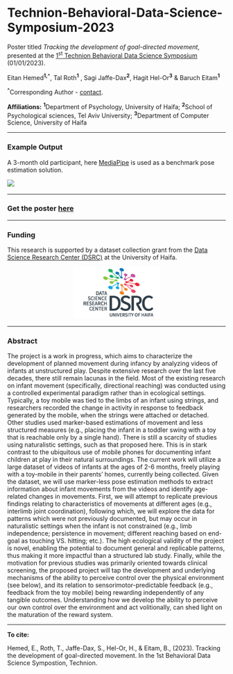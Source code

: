 # Technion-Behavioral-Data-Science-Symposium-2023
Poster titled *Tracking the development of goal-directed movement*, presented at the [1<sup>st</sup> Technion Behavioral Data Science Symposium](https://idsi.net.technion.ac.il/technion-behavioral-data-science-symposium-registration-information/) (01/01/2023).


Eitan Hemed<sup>**1,^**</sup>, Tal Roth<sup>**1**</sup> , Sagi Jaffe-Dax<sup>**2**</sup>, Hagit Hel-Or<sup>**3**</sup> & Baruch Eitam<sup>**1**</sup>

<sup>**^**</sup>Corresponding Author - [contact](mailto:Eitan.Hemed@gmail.com).

**Affiliations:** <sup>**1**</sup>Department of Psychology, University of Haifa; <sup>**2**</sup>School of Psychological sciences, Tel Aviv University; <sup>**3**</sup>Department of Computer Science, University of Haifa

-----
### Example Output
A 3-month old participant, here [MediaPipe](https://google.github.io/mediapipe/) is used as a benchmark pose estimation solution. 

![](example_output.gif)

-----
### Get the poster [here](poster_tracking_the_development_of_goal_directed_movement.pdf)

-----
### Funding
This research is supported by a dataset collection grant from the [Data Science Research Center (DSRC)](https//dsrc.haifa.ac.il) at the University of Haifa. 
<div align="center">
  <a href="https://dsrc.haifa.ac.il/">
    <img src="DSRC-logo.png" alt="Logo" width="200"/>
  </a>
</div>


-----
### Abstract
The project is a work in progress, which aims to characterize the development of planned movement during infancy by analyzing videos of infants at unstructured play. Despite extensive research over the last five decades, there still remain lacunas in the field. Most of the existing research on infant movement (specifically, directional reaching) was conducted using a controlled experimental paradigm rather than in ecological settings. Typically, a toy mobile was tied to the limbs of an infant using strings, and researchers recorded the change in activity in response to feedback generated by the mobile, when the strings were attached or detached. Other studies used marker-based estimations of movement and less structured measures (e.g., placing the infant in a toddler swing with a toy that is reachable only by a single hand). There is still a scarcity of studies using naturalistic settings, such as that proposed here. This is in stark contrast to the ubiquitous use of mobile phones for documenting infant children at play in their natural surroundings.
The current work will utilize a large dataset of videos of infants at the ages of 2-6 months, freely playing with a toy-mobile in their parents’ homes, currently being collected. Given the dataset, we will use marker-less pose estimation methods to extract information about infant movements from the videos and identify age-related changes in movements. First, we will attempt to replicate previous findings relating to characteristics of movements at different ages (e.g., interlimb joint coordination), following which, we will explore the data for patterns which were not previously documented, but may occur in naturalistic settings when the infant is not constrained (e.g., limb independence; persistence in movement; different reaching based on end-goal as touching VS. hitting; etc.). The high ecological validity of the project is novel, enabling the potential to document general and replicable patterns, thus making it more impactful than a structured lab study.
Finally, while the motivation for previous studies was primarily oriented towards clinical screening, the proposed project will tap the development and underlying mechanisms of the ability to perceive control over the physical environment (see below), and its relation to sensorimotor-predictable feedback (e.g., feedback from the toy mobile) being rewarding independently of any tangible outcomes. Understanding how we develop the ability to perceive our own control over the environment and act volitionally, can shed light on the maturation of the reward system.


-----
**To cite:**

Hemed, E., Roth, T., Jaffe-Dax, S., Hel-Or, H., & Eitam, B., (2023). Tracking the development of goal-directed movement. In the 1st Behavioral Data Science Sympostion, Technion. 

